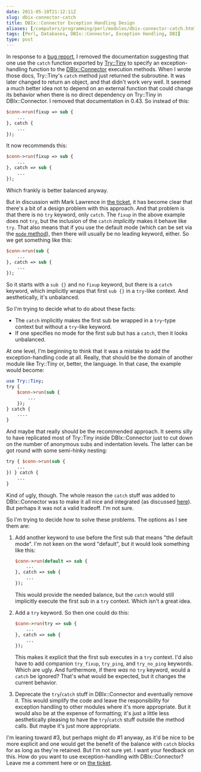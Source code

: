 ```yaml
--- 
date: 2011-05-10T21:12:11Z
slug: dbix-connector-catch
title: DBIx::Connector Exception Handling Design
aliases: [/computers/programming/perl/modules/dbix-connector-catch.html]
tags: [Perl, Databases, DBIx::Connector, Exception Handling, DBI]
type: post
---
```


In response to a [bug report], I removed the documentation suggesting that one
use the `catch` function exported by [Try::Tiny] to specify an
exception-handling function to the [DBIx::Connector] execution methods. When I
wrote those docs, Try::Tiny's `catch` method just returned the subroutine. It
was later changed to return an object, and that didn't work very well. It seemed
a much better idea not to depend on an external function that could change its
behavior when there is no direct dependency on Try::Tiny in DBIx::Connector. I
removed that documentation in 0.43. So instead of this:

``` perl
$conn->run(fixup => sub {
    ...
}, catch {
    ...
});
```

It now recommends this:

``` perl
$conn->run(fixup => sub {
    ...
}, catch => sub {
    ...
});
```

Which frankly is better balanced anyway.

But in discussion with Mark Lawrence in [the ticket][bug report], it has become
clear that there's a bit of a design problem with this approach. And that
problem is that there is no `try` keyword, only `catch`. The `fixup` in the
above example does not `try`, but the inclusion of the `catch` *implicitly*
makes it behave like `try`. That also means that if you use the default mode
(which can be set via the [`mode` method]), then there will usually be no
leading keyword, either. So we get something like this:

``` perl
$conn->run(sub {
    ...
}, catch => sub {
    ...
});
```

So it starts with a `sub {}` and no `fixup` keyword, but there is a `catch`
keyword, which implicitly wraps that first `sub {}` in a `try`-like context. And
aesthetically, it's unbalanced.

So I'm trying to decide what to do about these facts:

-   The `catch` implicitly makes the first sub be wrapped in a `try`-type
    context but without a `try`-like keyword.
-   If one specifies no mode for the first sub but has a `catch`, then it looks
    unbalanced.

At one level, I'm beginning to think that it was a mistake to add the
exception-handling code at all. Really, that should be the domain of another
module like Try::Tiny or, better, the language. In that case, the example would
become:

``` perl
use Try::Tiny;
try {
    $conn->run(sub {
        ...
    });
} catch {
    ....
}
```

And maybe that really should be the recommended approach. It seems silly to have
replicated most of Try::Tiny inside DBIx::Connector just to cut down on the
number of anonymous subs and indentation levels. The latter can be got round
with some semi-hinky nesting:

``` perl
try { $conn->run(sub {
    ...
}) } catch {
    ...
}
```

Kind of ugly, though. The whole reason the `catch` stuff was added to
DBIx::Connector was to make it all nice and integrated (as discussed [here]).
But perhaps it was not a valid tradeoff. I'm not sure.

So I'm trying to decide how to solve these problems. The options as I see them
are:

1.  Add another keyword to use before the first sub that means "the default
    mode". I'm not keen on the word "default", but it would look something like
    this:

    ``` perl
    $conn->run(default => sub {
        ...
    }, catch => sub {
        ...
    });
    ```

    This would provide the needed balance, but the `catch` would still
    implicitly execute the first sub in a `try` context. Which isn't a great
    idea.

2.  Add a `try` keyword. So then one could do this:

    ``` perl
    $conn->run(try => sub {
        ...
    }, catch => sub {
        ...
    });
    ```

    This makes it explicit that the first sub executes in a `try` context. I'd
    also have to add companion `try_fixup`, `try_ping`, and `try_no_ping`
    keywords. Which are ugly. And furthermore, if there *was* no `try` keyword,
    would a `catch` be ignored? That's what would be expected, but it changes
    the current behavior.

3.  Deprecate the `try`/`catch` stuff in DBIx::Connector and eventually remove
    it. This would simplify the code and leave the responsibility for exception
    handling to other modules where it's more appropriate. But it would also be
    at the expense of formatting; it's just a little less aesthetically pleasing
    to have the `try`/`catch` stuff outside the method calls. But maybe it's
    just more appropriate.

I'm leaning toward \#3, but perhaps might do \#1 anyway, as it'd be nice to be
more explicit and one would get the benefit of the balance with `catch` blocks
for as long as they're retained. But I'm not sure yet. I want your feedback on
this. How do you want to use exception-handling with DBIx::Connector? Leave me a
comment here or on [the ticket].

  [bug report]: https://rt.cpan.org/Public/Bug/Display.html?id=65196
  [Try::Tiny]: https://metacpan.org/pod/Try::Tiny
  [DBIx::Connector]: https://metacpan.org/pod/DBIx::Connector
  [`mode` method]: https://metacpan.org/pod/DBIx::Connector#mode
  [here]: https://github.com/theory/dbix-connector/issues/3
  [the ticket]: https://rt.cpan.org/Ticket/Display.html?id=65196
